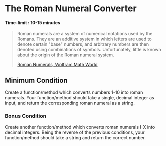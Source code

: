 # The Roman Numeral Converter
#### Time-limit : 10-15 minutes

>
> Roman numerals are a system of numerical notations used by the Romans.
> They are an additive system in which letters are used to denote certain "base" numbers, and arbitrary numbers are then denoted using combinations of symbols.
> Unfortunately, little is known about the origin of the Roman numeral system.
>
> [Roman Numerals, Wolfram Math World](http://mathworld.wolfram.com/RomanNumerals.html)

## Minimum Condition
Create a function/method which converts numbers 1-10 into roman numerals.
Your function/method should take a single, decimal integer as input, and return the corresponding roman numeral as a string.

### Bonus Condition
Create another function/method which converts roman numerals I-X into decimal integers.
Being the reverse of the previous conditions, your function/method should take a string and return the correct number.

